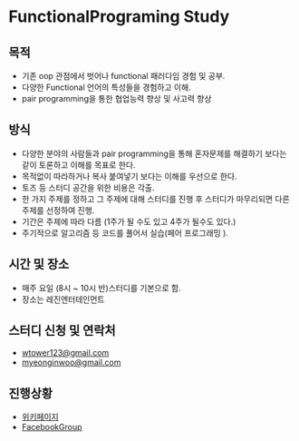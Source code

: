 # FunctionalPrograming Study
## 목적
* 기존 oop 관점에서 벗어나 functional 패러다임 경험 및 공부.
* 다양한 Functional 언어의 특성들을 경험하고 이해.
* pair programming을 통한 협업능력 향상 및 사고력 향상
 
## 방식
* 다양한 분야의 사람들과 pair programming을 통해 혼자문제를 해결하기 보다는 같이 토론하고 이해를 목표로 한다.
* 목적없이 따라하거나 복사 붙여넣기 보다는 이해를 우선으로 한다.
* 토즈 등 스터디 공간을 위한 비용은 각출.
* 한 가지 주제를 정하고 그 주제에 대해 스터디를 진행 후 스터디가 마무리되면 다른 주제를 선정하여 진행.
 * 기간은 주제에 따라 다름 (1주가 될 수도 있고 4주가 될수도 있다.)
 * 주기적으로 알고리즘 등 코드를 풀어서 실습(페어 프로그래밍 ).

## 시간 및 장소
* 매주 요일 (8시 ~ 10시 반)스터디를 기본으로 함.
* 장소는 레진엔터테인먼트

## 스터디 신청 및 연락처
* wtower123@gmail.com
* myeonginwoo@gmail.com

## 진행상황
* [위키페이지](https://github.com/funfunStudy/study/wiki)
* [FacebookGroup](https://www.facebook.com/groups/1189616354467814)
